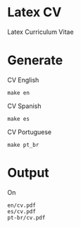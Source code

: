 # Latex CV
Latex Curriculum Vitae


# Generate

CV English

```
make en
```

CV Spanish

```
make es
```

CV Portuguese

```
make pt_br
```

# Output
On

```
en/cv.pdf
es/cv.pdf
pt-br/cv.pdf
```
